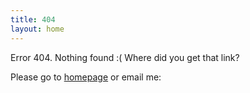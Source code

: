 ```yaml
---
title: 404
layout: home
---
```


Error 404. Nothing found :( Where did you get that link?

Please go to [homepage](/) or email me:

